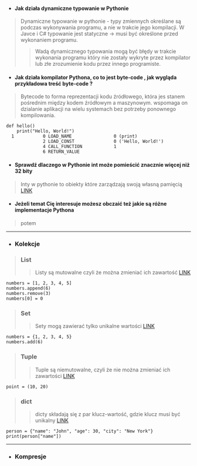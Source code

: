 - #### Jak działa dynamiczne typowanie w Pythonie
> Dynamiczne typowanie w pythonie - typy zmiennych określane są podczas wykonywania programu, a nie w trakcie jego kompilacji. W Javce i C# typowanie jest statyczne -> musi być określone przed wykonaniem programu.
>>Wadą dynamicznego typowania mogą być błędy w trakcie wykonania programu który nie zostały wykryte przez kompilator lub złe zrozumienie kodu przez innego programiste.
- #### Jak działa kompilator Pythona, co to jest byte-code , jak wygląda przykładowa treść byte-code ?
>Bytecode to forma reprezentacji kodu źródłowego, która jes stanem pośrednim między kodem źródłowym a maszynowym.
wspomaga on dzialanie aplikacji na wielu systemach bez potrzeby ponownego kompilowania.
>>
```
def hello()
    print("Hello, World!")
  1           0 LOAD_NAME                0 (print)
              2 LOAD_CONST               0 ('Hello, World!')
              4 CALL_FUNCTION            1
              6 RETURN_VALUE

```
- #### Sprawdź dlaczego w Pythonie int może pomieścić znacznie więcej niż 32 bity
> Inty w pythonie to obiekty które zarządzają swoją własną pamięcią
[LINK](https://www.linkedin.com/posts/reuven_how-big-is-a-python-integer-many-of-my-activity-7044578562690981888-FdWF/)
- #### Jeżeli temat Cię interesuje możesz obczaić też jakie są różne implementacje Pythona
> potem

---
- ### Kolekcje
>### List 
>>Listy są mutowalne czyli że można zmieniać ich zawartość [LINK](https://www.w3schools.com/python/python_lists.asp)
>>
```
numbers = [1, 2, 3, 4, 5] 
numbers.append(6)
numbers.remove(3)
numbers[0] = 0
```
>### Set
>>Sety mogą zawierać tylko unikalne wartości 
[LINK](https://www.w3schools.com/python/python_sets.asp)
>>
```
numbers = {1, 2, 3, 4, 5}
numbers.add(6)
```
>### Tuple
>>Tuple są niemutowalne, czyli że nie można zmieniać ich zawartości
[LINK](https://www.w3schools.com/python/python_tuples.asp)
>>
```
point = (10, 20) 
```
>### dict
>>dicty składają się z par klucz-wartość, gdzie klucz musi być unikalny
[LINK](https://www.w3schools.com/python/python_dictionaries.asp)

>>
```
person = {"name": "John", "age": 30, "city": "New York"}
print(person["name"])  
```

---

- ### Kompresje
> 
